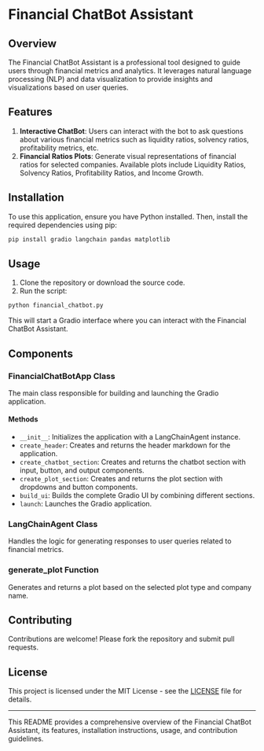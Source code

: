 # Financial ChatBot Assistant

## Overview
The Financial ChatBot Assistant is a professional tool designed to guide users through financial metrics and analytics. It leverages natural language processing (NLP) and data visualization to provide insights and visualizations based on user queries.

## Features
1. **Interactive ChatBot**: Users can interact with the bot to ask questions about various financial metrics such as liquidity ratios, solvency ratios, profitability metrics, etc.
2. **Financial Ratios Plots**: Generate visual representations of financial ratios for selected companies. Available plots include Liquidity Ratios, Solvency Ratios, Profitability Ratios, and Income Growth.

## Installation
To use this application, ensure you have Python installed. Then, install the required dependencies using pip:

```bash
pip install gradio langchain pandas matplotlib
```

## Usage
1. Clone the repository or download the source code.
2. Run the script:

```bash
python financial_chatbot.py
```

This will start a Gradio interface where you can interact with the Financial ChatBot Assistant.

## Components
### FinancialChatBotApp Class
The main class responsible for building and launching the Gradio application.

#### Methods
- `__init__`: Initializes the application with a LangChainAgent instance.
- `create_header`: Creates and returns the header markdown for the application.
- `create_chatbot_section`: Creates and returns the chatbot section with input, button, and output components.
- `create_plot_section`: Creates and returns the plot section with dropdowns and button components.
- `build_ui`: Builds the complete Gradio UI by combining different sections.
- `launch`: Launches the Gradio application.

### LangChainAgent Class
Handles the logic for generating responses to user queries related to financial metrics.

### generate_plot Function
Generates and returns a plot based on the selected plot type and company name.

## Contributing
Contributions are welcome! Please fork the repository and submit pull requests.

## License
This project is licensed under the MIT License - see the [LICENSE](LICENSE) file for details.

---

This README provides a comprehensive overview of the Financial ChatBot Assistant, its features, installation instructions, usage, and contribution guidelines.
